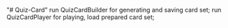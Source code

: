 "# Quiz-Card" 
run QuizCardBuilder for generating and saving card set;
run QuizCardPlayer for playing, load prepared card set;